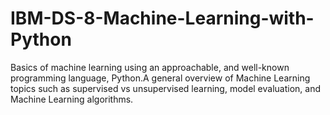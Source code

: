 # IBM-DS-8-Machine-Learning-with-Python
Basics of machine learning using an approachable, and well-known programming language, Python.A general overview of Machine Learning topics such as supervised vs unsupervised learning, model evaluation, and Machine Learning algorithms.

